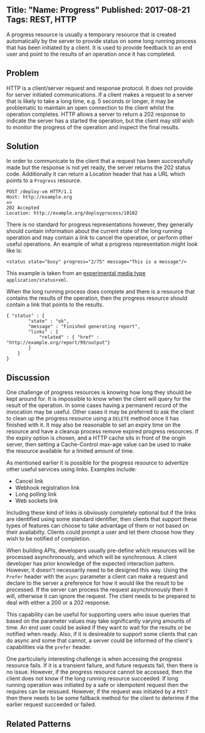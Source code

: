 Title: "Name: Progress"
Published: 2017-08-21
Tags: REST, HTTP
---
A progress resource is usually a temporary resource that is created automatically by the server to provide status on some long running process that has been initiated by a client. It is used to provide feedback to an end user and point to the results of an operation once it has completed.

## Problem
HTTP is a client/server request and response protocol.  It does not provide for server initiated communications.  If a client makes a request to a server that is likely to take a long time, e.g. 5 seconds or longer, it may be problematic to maintain an open connection to the client whilst the operation completes.  HTTP allows a server to return a 202 response to indicate the server has a started the operation, but the client may still wish to monitor the progress of the operation and inspect the final results.

## Solution
In order to communicate to the client that a request has been successfully made but the response is not yet ready, the server returns the 202 status code. Additionally it can return a Location header that has a URL which points to a `Progress` resource. 

```
POST /deploy-vm HTTP/1.1
Host: http://example.org
=>
202 Accepted
Location: http://example.org/deployprocess/10102
```

There is no standard for progress representations however, they generally should contain information about the current state of the long running operation and may contain a link to cancel the operation, or perform other useful operations.  An example of what a progress representation might look like is:  

```
<status state="busy" progress="2/75" message="This is a message"/>
```

This example is taken from an [experimental media type](https://github.com/tavis-software/Tavis.Status) `application/status+xml`.

When the long running process does complete and there is a resource that contains the results of the operation, then the progress resource should contain a link that points to the results. 

```
{ "status" : {
        "state" : "ok",
        "message" : "Finished generating report",
        "links" : {
            "related" : { "href" : "http://example.org/report/99/output"}
        }
    }
}
```

## Discussion
One challenge of progress resources is knowing how long they should be kept around for.  It is impossible to know when the client will query for the result of the operation.  In some cases having a permanent record of the invocation may be useful.  Other cases it may be preferred to ask the client to clean up the progress resource using a `DELETE` method once it has finished with it.  It may also be reasonable to set an expiry time on the resource and have a cleanup process remove expired progress resources.  If the expiry option is chosen, and a HTTP cache sits in front of the origin server, then setting a Cache-Control max-age value can be used to make the resource available for a limited amount of time.    

As mentioned earlier it is possible for the progress resource to advertize other useful services using links.  Examples include:

 - Cancel link
 - Webhook registration link
 - Long polling link
 - Web sockets link

Including these kind of links is obviously completely optional but if the links are identified using some standard identifier, then clients that support these types of features can choose to take advantage of them or not based on their availabilty.  Clients could prompt a user and let them choose how they wish to be notified of completion.

When building APIs, developers usually pre-define which resources will be processed asynchronously, and which will be synchronous.  A client developer has prior knowledge of the expected interaction pattern.  However, it doesn't necessarily need to be designed this way.  Using the `Prefer` header with the `async` parameter a client can make a request and declare to the server a preference for how it would like the result to be processed.  If the server can process the request asynchronously then it will, otherwise it can ignore the request.  The client needs to be prepared to deal with either a 200 or a 202 response.

This capability can be useful for supporting users who issue queries that based on the parameter values may take significantly varying amounts of time.  An end user could be asked if they want to wait for the results or be notified when ready.  Also, if it is desireable to support some clients that can do async and some that cannot, a server could be informed of the client's capabilities via the `prefer` header.  

One particularly interesting challenge is when accessing the progress resource fails.  If it is a transient failure, and future requests fail, then there is no issue.  However, if the progress resource cannot be accessed, then the client does not know if the long running resource succeeded.  If long running operation was initiated by a safe or idempotent request then the requires can be reissued.  However, if the request was initiated by a `POST` then there needs to be some fallback method for the client to deterime if the earlier request succeeded or failed.

## Related Patterns
